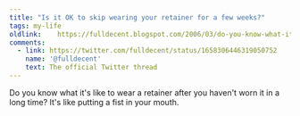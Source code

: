 ```yaml
---
title: "Is it OK to skip wearing your retainer for a few weeks?"
tags: my-life
oldlink:	https://fulldecent.blogspot.com/2006/03/do-you-know-what-its-like-to-wear.html
comments:
  - link: https://twitter.com/fulldecent/status/1658306446319050752
    name: '@fulldecent'
    text: The official Twitter thread
---
```


Do you know what it's like to wear a retainer after you haven't worn it in a long time? It's like putting a fist in your mouth.